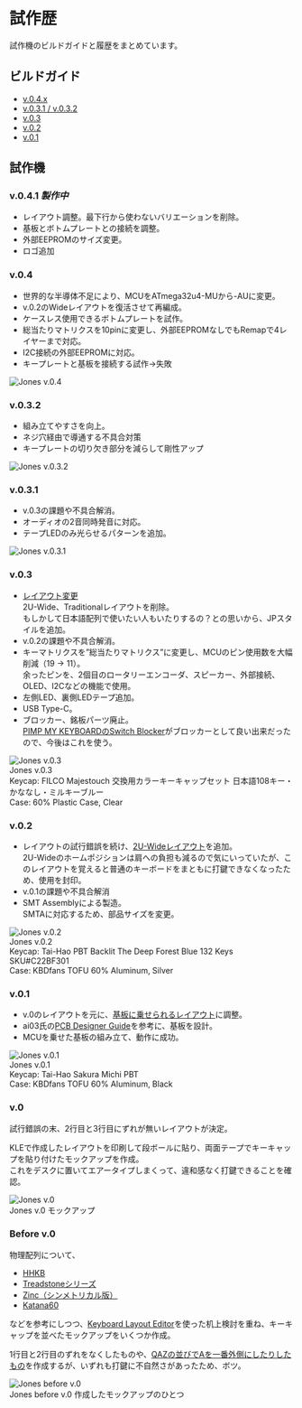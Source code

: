 # 試作歴

試作機のビルドガイドと履歴をまとめています。

## ビルドガイド

- [v.0.4.x](./docs/BuildGuide_v.0.4_JA.md)
- [v.0.3.1 / v.0.3.2](./docs/BuildGuide_v.0.3.1_JA.md)
- [v.0.3](./docs/BuildGuide_v.0.3_JA.md)
- [v.0.2](./docs/BuildGuide_v.0.2_JA.md)
- [v.0.1](./docs/BuildGuide_v.0.1_JA.md)

## 試作機

### v.0.4.1 *製作中*

- レイアウト調整。最下行から使わないバリエーションを削除。
- 基板とボトムプレートとの接続を調整。
- 外部EEPROMのサイズ変更。
- ロゴ追加

### v.0.4

- 世界的な半導体不足により、MCUをATmega32u4-MUから-AUに変更。
- v.0.2のWideレイアウトを復活させて再編成。
- ケースレス使用できるボトムプレートを試作。
- 総当たりマトリクスを10pinに変更し、外部EEPROMなしでもRemapで4レイヤーまで対応。
- I2C接続の外部EEPROMに対応。
- キープレートと基板を接続する試作→失敗

![Jones v.0.4](../assets/DSC_7440.jpeg)  

### v.0.3.2

- 組み立てやすさを向上。
- ネジ穴経由で導通する不具合対策
- キープレートの切り欠き部分を減らして剛性アップ

![Jones v.0.3.2](../assets/DSC_7433.jpeg)  

### v.0.3.1

- v.0.3の課題や不具合解消。
- オーディオの2音同時発音に対応。
- テープLEDのみ光らせるパターンを追加。

![Jones v.0.3.1](../assets/IMG_2204.jpeg)  

### v.0.3

- [レイアウト変更](http://www.keyboard-layout-editor.com/#/gists/ab35444150ef1aff63ed32bbe2b9a1ef)  
2U-Wide、Traditionalレイアウトを削除。  
もしかして日本語配列で使いたい人もいたりするの？との思いから、JPスタイルを追加。
- v.0.2の課題や不具合解消。
- キーマトリクスを”総当たりマトリクス”に変更し、MCUのピン使用数を大幅削減（19 → 11）。  
余ったピンを、2個目のロータリーエンコーダ、スピーカー、外部接続、OLED、I2Cなどの機能で使用。
- 左側LED、裏側LEDテープ追加。
- USB Type-C。
- ブロッカー、銘板パーツ廃止。  
[PIMP MY KEYBOARDのSwitch Blocker](https://pimpmykeyboard.com/switch-blocker-pack-of-10/)がブロッカーとして良い出来だったので、今後はこれを使う。

![Jones v.0.3](../assets/DSC_7189.jpeg)  
Jones v.0.3  
Keycap: FILCO Majestouch 交換用カラーキーキャップセット 日本語108キー・かななし・ミルキーブルー  
Case: 60% Plastic Case, Clear

### v.0.2

- レイアウトの試行錯誤を続け、[2U-Wideレイアウト](http://www.keyboard-layout-editor.com/#/gists/3f5424e6560f5de6fa7c19e22f219831)を追加。  
2U-Wideのホームポジションは肩への負担も減るので気にいっていたが、このレイアウトを覚えると普通のキーボードをまともに打鍵できなくなったため、使用を封印。
- v.0.1の課題や不具合解消
- SMT Assemblyによる製造。  
SMTAに対応するため、部品サイズを変更。

![Jones v.0.2](../assets/IMG_1545.jpeg)  
Jones v.0.2  
Keycap: Tai-Hao PBT Backlit The Deep Forest Blue 132 Keys SKU#C22BF301  
Case: KBDfans TOFU 60% Aluminum, Silver

### v.0.1

- v.0のレイアウトを元に、[基板に乗せられるレイアウト](http://www.keyboard-layout-editor.com/#/gists/325aaaab8bd5e87bff89b81d67181bea)に調整。  
- ai03氏の[PCB Designer Guide](https://wiki.ai03.com/books/pcb-design/chapter/pcb-designer-guide)を参考に、基板を設計。  
- MCUを乗せた基板の組み立て、動作に成功。

![Jones v.0.1](../assets/IMG_1406.jpeg)  
Jones v.0.1  
Keycap: Tai-Hao Sakura Michi PBT  
Case: KBDfans TOFU 60% Aluminum, Black

### v.0

試行錯誤の末、2行目と3行目にずれが無いレイアウトが決定。  

KLEで作成したレイアウトを印刷して段ボールに貼り、両面テープでキーキャップを貼り付けたモックアップを作成。  
これをデスクに置いてエアータイプしまくって、違和感なく打鍵できることを確認。

![Jones v.0](../assets/IMG_1360.jpeg)  
Jones v.0 モックアップ

### Before v.0

物理配列について、

- [HHKB](https://happyhackingkb.com/jp/)
- [Treadstoneシリーズ](https://github.com/marksard/Keyboards)
- [Zinc（シンメトリカル版）](http://www.sho-k.co.uk/tech/735.html)
- [Katana60](http://xahlee.info/kbd/katana60_keyboard.html)

などを参考にしつつ、[Keyboard Layout Editor](http://www.keyboard-layout-editor.com)を使った机上検討を重ね、キーキャップを並べたモックアップをいくつか作成。

1行目と2行目のずれをなくしたものや、[QAZの並びでAを一番外側にしたりしたもの](http://www.keyboard-layout-editor.com/#/gists/f530b44df7799fa4d14944566bb18dd2)を作成するが、いずれも打鍵に不自然さがあったため、ボツ。

![Jones before v.0](../assets/IMG_1332.jpeg)  
Jones before v.0 作成したモックアップのひとつ